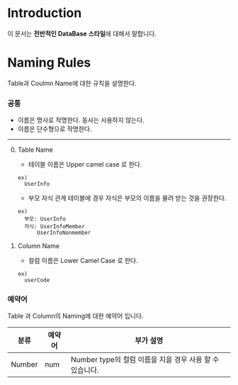 # Introduction

이 문서는 **전반적인 DataBase 스타일**에 대해서 말합니다.

# Naming Rules
Table과 Coulmn Name에 대한 규칙을 설명한다.

### 공통

*  이름은 명사로 작명한다. 동사는 사용하지 않는다.
*  이름은 단수형으로 작명한다.

---

0. Table Name
    * 테이블 이름은 Upper camel case 로 한다.
    ```
    ex)
      UserInfo
    ```
    * 부모 자식 관계 테이블에 경우 자식은 부모의 이름을 물려 받는 것을 권장한다.
    ```
    ex)
      부모: UserInfo
      자식: UserInfoMember
          UserInfoNonmember
    ```
0. Column Name

    * 컬럼 이름은 Lower Camel Case 로 한다.
    ```
    ex)
      userCode
    ```

### 예약어
Table 과 Column의 Naming에 대한 예약어 입니다.

| 분류  | 예약어 | 부가 설명                                      |
|------|------|----------------------------------------------|
|Number| num | Number type의 컬럼 이름을 지을 경우 사용 할 수 있습니다.|
